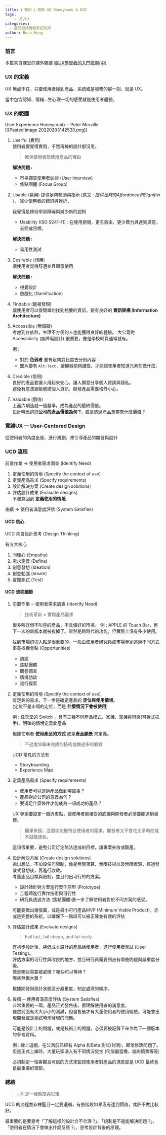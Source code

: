 ```yaml
---
title: ⟬ 筆記 ⟭ 再探 UX Honeycomb & UCD
tags:
    - UI/UX
categories:
  - 產品設計實戰筆記系列
author: Rosa Hong
---
```

### 前言
本篇來自課堂的課外閱讀 [給UX學習者的入門指南(中) ](https://medium.com/as-a-product-designer/%E6%89%80%E4%BB%A5-%E4%BD%A0%E6%83%B3%E5%AD%B8ux-%E4%B8%AD-%E4%BA%86%E8%A7%A3ux%E8%88%87ucd-cf60ae775e1d)  


### UX 的定義
UX 無處不在，只要使用者碰到產品、系統或是服務的那一刻，就是 UX。

當中包含認知、情緒...生心理一切的感受就是使用者體驗。

### UX 的範圍
User Experience Honeycomb ─ Peter Morville  
![[Pasted image 20220203142530.png]]  

1. Userful (實用)   
	使用者要覺得實用，不然再棒的設計都沒用。  
	> 確保使用者想使用產品的理由  

	**解決問題 :**
	- 市場調查使用者訪談 (User Interview)
	- 焦點團體 (Focus Group)	

2. Usable (易用)
	提供足夠輔助與指示 (原文 : *提供足夠的Affordance和Signifier* )，	減少使用者的錯誤與挫折，
	
	我覺得是降低學習障礙與減少新的認知  
	- Usability (ISO 9241–11) : 在使用期間，更有效率，更少費力與達到滿意，去完成目標。
	
	**解決問題 :**
	- 易用性測試

3. Desirable (想用)   
	讓使用者覺得舒適並且願意使用
	
	**解決問題 :**
	- 視覺設計
	- 遊戲化 (Gamification)
	
4. Findable (能被發現)  
	讓使用者可以很簡單的找到想要的資訊，要有良好的 **資訊架構 (Information Architecture)**  

5. Accessible (無障礙)  
	考慮到各族群，生理不方便的人也能獲得良好的體驗。
	大公司對 Accessibility (無障礙設計) 很重要，像是學校網頁通常就有。  

	例 :  
	- 對於 **色弱者** 要有足夠對比度去分別內容  
	- 圖片要有 `Alt-Text`，讓機器能夠讀取，才能讓使用者知道元素在做什麼。  

6. Credible (信用)  
	良好的產品要讓人用起來安心，讓人願意分享個人資訊與隱私。  
	避免有意洩漏帳號或個人資訊，開發產品需要格外小心。  
	
7. Valuable (價值)  
	上面六項造就一個基準，成為產品的最終價值。  
	設計時應詢問**公司的產品價值為何 ?**，或是透過產品想帶來什麼價值 ?  
	
### 實踐UX — User-Centered Design  
從使用者的角度出發，進行規劃，來引導產品的開發與設計  

### UCD 流程  
前置作業 => 使用者需求調查 (Identify Need)  
1. 定義使用的情境 (Specify the context of use)  
2. 定義產品需求 (Specify requirements)  
3. 設計解決方案 (Create design solutions)  
4. 評估設計成果 (Evaluate designs)  
	不滿意回到 **定義使用的情境**  
	
後續 => 使用者滿意度評估 (System Satisfies)  

#### UCD 核心  
UCD 來自設計思考 (Design Thinking)  

有五大核心  
1. 同理心 (Empathy)  
2. 需求定義 (Define)  
3. 創意發想 (Ideation)  
4. 創意動腦 (Ideate)  
5. 實際測試 (Test)  

#### UCD 流程細節
1. 前置作業 ─ 使用者需求調查 (Identify Need)  
	> 技術革新 ≠ 實際產品需求  

	很多叫好但不叫座的產品，不具備好的市場。
	例 : APPLE 的 Touch Bar，再下一次的新版本就被拔掉了。雖然是跨時代的功能，但實際上沒有多少使用。
	
	找到市場的切入點是很重要的，一般由使用者研究員或市場專家透過不同方式來尋找機會點 (Opportunities)  
	- 訪談  
	- 焦點團體  
	- 問卷調查  
	- 情境訪談  
	- 流行探索  

2. 定義使用的情境 (Specify the context of use)  
	有足夠的需求，下一步是確定產品的 **定位與使用情境**。  
	(定位不是市場的定位，而是 **什麼情況下會被使用**)
	
	例 : 任天堂的 Switch ，具有三種不同產品模式，家機、掌機與同樂(可拆式把手)。明確的情境定義此產品
	
	根據使用者 **使用產品的方式** 或是**產品願景** 來定義。
	> 不過度仰賴未完成的技術或做過多的假設  
	
	UCD 常見的方法有   
	- Storyboarding  
	- Experience Map  

3. 定義產品需求 (Specify requirements)  
	- 使用者可以透過產品做到哪些事 ?  
	- 產品對於公司的意義為何 ?  
	- 要滿足什麼條件才能成為一項成功的產品 ?  
	
	UX 專家要設定一個折衷點，讓使用者能接受的底線與開發者必須要能達到目標。  
	>簡單來說，這個功能既符合使用者的需求，開發者又不會花太多時間成本就能達到。  
	
	這項很重要，避免公司訂定無法達成的目標，讓專案失敗或難產。  
	
4. 設計解決方案 (Create design solutions)  
	拋出想法，不加設任何限制，像是無限預算、無限技術以及無限資源，經過發散式發想後，再進行收斂。  
	考量產品目標與限制，並且列出可行的的方案。  
	
	- 設計師針對方案進行製作原型 (Prototype)  
	- 工程師進行實作技術與可行性  
	- 研究員透過方法 (焦點團體)進一步了解使用者對於不同方案的感受。  

	可能要做出幾張圖，或是最小可行產品MVP (Minimum Viable Product)，亦或是完整的系統，以確保下一階段可以被正確並有效的評估  
	
5. 評估設計成果 (Evaluate designs)  
	>Fail fast, fail cheap, and fail early  
	
	有初步設計後，將低成本設計的產品給使用者，進行使用者測試 (User Testing)。  
	評估方案的可行性與改良的地方，並且研究員需要列出有哪些問題與嚴重度分級。  
	像是哪些需要被處理 ? 哪些可以等待 ?  
	哪些無傷大雅 ?   
	
	根據開發與設計狀態區分嚴重度，制定處理的順序。  

6. 後續 ─ 使用者滿意度評估 (System Satisfies)  
	非常重要的一環。產品正式發售後，要理解使用者的滿意度。  
	雖然前面有大大小小的測試，但發售後才有大量使用者的使用經驗，可能會出現開發或是測試時未發現的問題。  
	
	可能是設計上的問題，或是技術上的問題，必須要被記錄下來作為下一個版本的參考資料。  
	
	例 : 線上遊戲，在公測前已經有 Alpha 和Beta 測試(封測)，即使修改問題了。但是正式上線時，大量玩家湧入有不同情況發生 (伺服器當機、盜刷續寶等等)  
	
	必須制定一個客觀且可信的方式來監控使用者對產品的滿意度是 UCD 最終也是最重要的環節。  
	
### 總結
> UX 是一種態度與思維  

UCD 的流程並非神聖且一定要遵循，有些階段如果沒有達到價值，或許不做比較好。  

最重要的是要思考「了解這樣的設計合不合理 ?」、「規劃是不是能解決問題 ?」、「使用者在情況下會做出什麼反應 ?」，思考設計背後的原理。  


